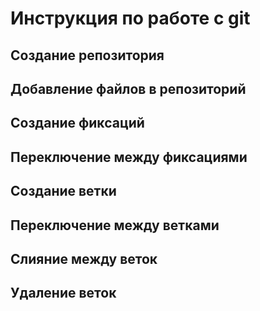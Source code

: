 # Инструкция по работе с git 

## Создание репозитория 

## Добавление файлов в репозиторий

## Создание фиксаций

## Переключение между фиксациями

## Создание ветки

## Переключение между ветками

## Слияние между веток

## Удаление веток